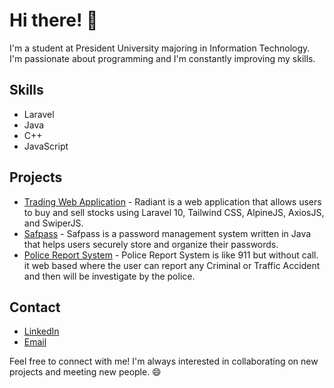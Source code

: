 # Hi there! 👋

I'm a student at President University majoring in Information Technology. I'm passionate about programming and I'm constantly improving my skills.

## Skills
- Laravel
- Java
- C++
- JavaScript

## Projects
- [Trading Web Application](https://github.com/irfansaf/Trading-Web-Application) - Radiant is a web application that allows users to buy and sell stocks using Laravel 10, Tailwind CSS, AlpineJS, AxiosJS, and SwiperJS.
- [Safpass](https://github.com/irfansaf/finaloovp) - Safpass is a password management system written in Java that helps users securely store and organize their passwords.
- [Police Report System](https://github.com/irfansaf/Police-Report-System) - Police Report System is like 911 but without call. it web based where the user can report any Criminal or Traffic Accident and then will be investigate by the police.

## Contact
- [LinkedIn](https://www.linkedin.com/in/irfansaf/)
- [Email](mailto:irfansaf7@gmail.com)

Feel free to connect with me! I'm always interested in collaborating on new projects and meeting new people. 😄
